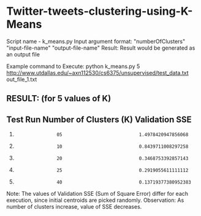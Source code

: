 # Twitter-tweets-clustering-using-K-Means
Script name - k_means.py
Input argument format: "numberOfClusters" "input-file-name" "output-file-name"
Result: Result would be generated as an output file

Example command to Execute:
python k_means.py 5 http://www.utdallas.edu/~axn112530/cs6375/unsupervised/test_data.txt out_file_1.txt
	

RESULT: (for 5 values of K)
---------------------------------------------------------------------------------
Test Run	   Number of Clusters (K)	                   Validation SSE
----------------------------------------------------------------------------------
1.		          	  05			                1.4978420947856068
2.		          	  10			                0.8439711008297258
3.			          20			                0.3468753392857143
4.			          25			                0.2919055611111112
5.			          40			                0.13719377380952383


Note: The values of Validation SSE (Sum of Square Error) differ for each execution, since initial centroids are picked randomly.
Observation: As number of clusters increase, value of SSE decreases. 
